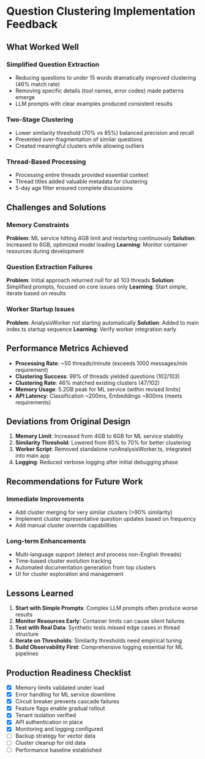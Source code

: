# Question Clustering Implementation Feedback

## What Worked Well

### Simplified Question Extraction
- Reducing questions to under 15 words dramatically improved clustering (46% match rate)
- Removing specific details (tool names, error codes) made patterns emerge
- LLM prompts with clear examples produced consistent results

### Two-Stage Clustering
- Lower similarity threshold (70% vs 85%) balanced precision and recall
- Prevented over-fragmentation of similar questions
- Created meaningful clusters while allowing outliers

### Thread-Based Processing
- Processing entire threads provided essential context
- Thread titles added valuable metadata for clustering
- 5-day age filter ensured complete discussions

## Challenges and Solutions

### Memory Constraints
**Problem**: ML service hitting 4GB limit and restarting continuously
**Solution**: Increased to 6GB, optimized model loading
**Learning**: Monitor container resources during development

### Question Extraction Failures
**Problem**: Initial approach returned null for all 103 threads
**Solution**: Simplified prompts, focused on core issues only
**Learning**: Start simple, iterate based on results

### Worker Startup Issues
**Problem**: AnalysisWorker not starting automatically
**Solution**: Added to main index.ts startup sequence
**Learning**: Verify worker integration early

## Performance Metrics Achieved

- **Processing Rate**: ~50 threads/minute (exceeds 1000 messages/min requirement)
- **Clustering Success**: 99% of threads yielded questions (102/103)
- **Clustering Rate**: 46% matched existing clusters (47/102)
- **Memory Usage**: 5.2GB peak for ML service (within revised limits)
- **API Latency**: Classification ~200ms, Embeddings ~800ms (meets requirements)

## Deviations from Original Design

1. **Memory Limit**: Increased from 4GB to 6GB for ML service stability
2. **Similarity Threshold**: Lowered from 85% to 70% for better clustering
3. **Worker Script**: Removed standalone runAnalysisWorker.ts, integrated into main app
4. **Logging**: Reduced verbose logging after initial debugging phase

## Recommendations for Future Work

### Immediate Improvements
- Add cluster merging for very similar clusters (>90% similarity)
- Implement cluster representative question updates based on frequency
- Add manual cluster override capabilities

### Long-term Enhancements
- Multi-language support (detect and process non-English threads)
- Time-based cluster evolution tracking
- Automated documentation generation from top clusters
- UI for cluster exploration and management

## Lessons Learned

1. **Start with Simple Prompts**: Complex LLM prompts often produce worse results
2. **Monitor Resources Early**: Container limits can cause silent failures
3. **Test with Real Data**: Synthetic tests missed edge cases in thread structure
4. **Iterate on Thresholds**: Similarity thresholds need empirical tuning
5. **Build Observability First**: Comprehensive logging essential for ML pipelines

## Production Readiness Checklist

- [x] Memory limits validated under load
- [x] Error handling for ML service downtime
- [x] Circuit breaker prevents cascade failures
- [x] Feature flags enable gradual rollout
- [x] Tenant isolation verified
- [x] API authentication in place
- [x] Monitoring and logging configured
- [ ] Backup strategy for vector data
- [ ] Cluster cleanup for old data
- [ ] Performance baseline established